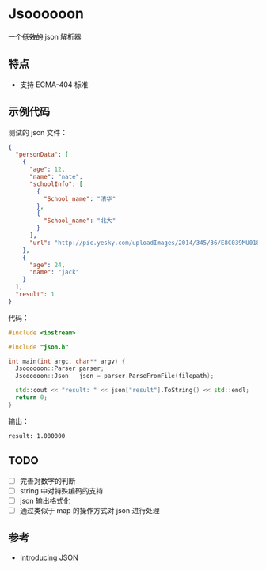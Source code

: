 # Jsoooooon

一个~~低效的~~ json 解析器

## 特点

- 支持 ECMA-404 标准

## 示例代码

测试的 json 文件：

```json
{
  "personData": [
    {
      "age": 12,
      "name": "nate",
      "schoolInfo": [
        {
          "School_name": "清华"
        },
        {
          "School_name": "北大"
        }
      ],
      "url": "http://pic.yesky.com/uploadImages/2014/345/36/E8C039MU0180.jpg"
    },
    {
      "age": 24,
      "name": "jack"
    }
  ],
  "result": 1
}
```

代码：

```cpp
#include <iostream>

#include "json.h"

int main(int argc, char** argv) {
  Jsoooooon::Parser parser;
  Jsoooooon::Json   json = parser.ParseFromFile(filepath);

  std::cout << "result: " << json["result"].ToString() << std::endl;
  return 0;
}
```

输出：

```bash
result: 1.000000
```

## TODO

- [ ] 完善对数字的判断
- [ ] string 中对特殊编码的支持
- [ ] json 输出格式化
- [ ] 通过类似于 map 的操作方式对 json 进行处理

## 参考

- [Introducing JSON](https://www.json.org/)
